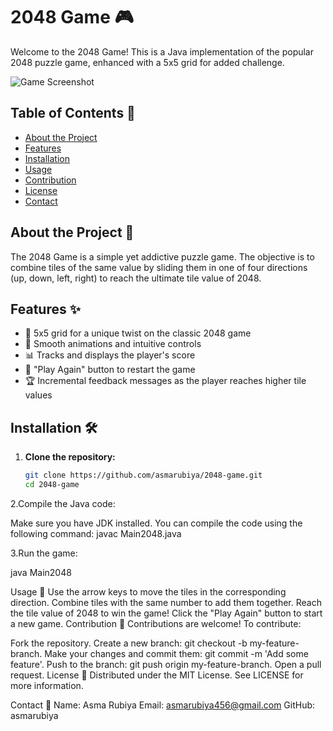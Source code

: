 # 2048 Game 🎮

Welcome to the 2048 Game! This is a Java implementation of the popular 2048 puzzle game, enhanced with a 5x5 grid for added challenge.

![Game Screenshot](path_to_screenshot.png)

## Table of Contents 📜

- [About the Project](#about-the-project)
- [Features](#features)
- [Installation](#installation)
- [Usage](#usage)
- [Contribution](#contribution)
- [License](#license)
- [Contact](#contact)

## About the Project 📖

The 2048 Game is a simple yet addictive puzzle game. The objective is to combine tiles of the same value by sliding them in one of four directions (up, down, left, right) to reach the ultimate tile value of 2048.

## Features ✨

- 🧩 5x5 grid for a unique twist on the classic 2048 game
- 🎨 Smooth animations and intuitive controls
- 📊 Tracks and displays the player's score
- 🔄 "Play Again" button to restart the game
- 🏆 Incremental feedback messages as the player reaches higher tile values

## Installation 🛠️

1. **Clone the repository:**

   ```bash
   git clone https://github.com/asmarubiya/2048-game.git
   cd 2048-game
2.Compile the Java code:

Make sure you have JDK installed. You can compile the code using the following command:
javac Main2048.java

3.Run the game:

java Main2048

Usage 🎯
Use the arrow keys to move the tiles in the corresponding direction.
Combine tiles with the same number to add them together.
Reach the tile value of 2048 to win the game!
Click the "Play Again" button to start a new game.
Contribution 🤝
Contributions are welcome! To contribute:

Fork the repository.
Create a new branch: git checkout -b my-feature-branch.
Make your changes and commit them: git commit -m 'Add some feature'.
Push to the branch: git push origin my-feature-branch.
Open a pull request.
License 📄
Distributed under the MIT License. See LICENSE for more information.

Contact 📧
Name: Asma Rubiya
Email: asmarubiya456@gmail.com
GitHub: asmarubiya



